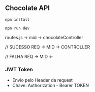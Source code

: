 ## Chocolate API

```
npm install
```

```
npm run dev
```

routes.js -> mid -> chocolateController

// SUCESSO
REQ -> MID -> CONTROLLER

// FALHA
REQ -> MID <-

### JWT Token

- Envio pelo Header da request
- Chave: Authorization - Bearer TOKEN